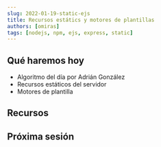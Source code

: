 ```yaml
---
slug: 2022-01-19-static-ejs
title: Recursos estátics y motores de plantillas
authors: [omiras]
tags: [nodejs, npm, ejs, express, static]
---
```


## Qué haremos hoy

- Algoritmo del día por Adrián González
- Recursos estáticos del servidor
- Motores de plantilla

## Recursos

## Próxima sesión
